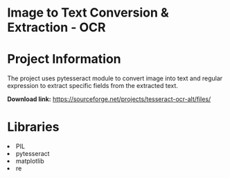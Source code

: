 # Image to Text Conversion & Extraction - OCR

# Project Information

The project uses pytesseract module to convert image into text and regular expression to extract specific fields from the extracted text. 

**Download link:** https://sourceforge.net/projects/tesseract-ocr-alt/files/  


# Libraries

<li>PIL
<li>pytesseract
<li>matplotlib
<li>re
